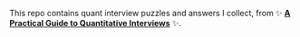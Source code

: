 This repo contains quant interview puzzles and answers I collect, from ✨ **[A Practical Guide to Quantitative Interviews](https://academyflex.com/wp-content/uploads/2024/03/a-practical-guide-to-quantitative-finance-interviews.pdf)** ✨.
